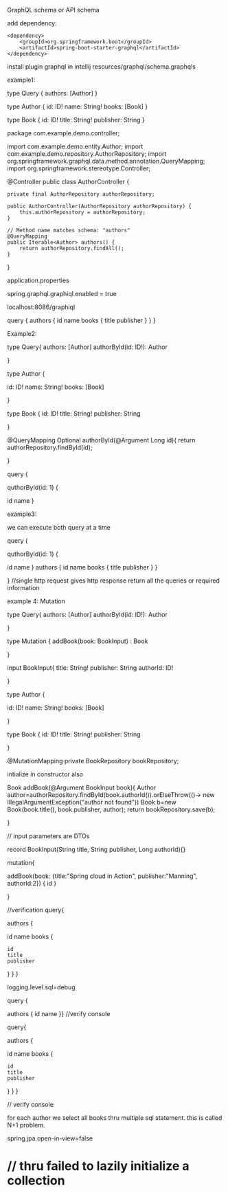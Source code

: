 GraphQL schema or API schema

add dependency: 

  <!-- Spring GraphQL -->
    <dependency>
        <groupId>org.springframework.boot</groupId>
        <artifactId>spring-boot-starter-graphql</artifactId>
    </dependency>


install plugin graphql in intellij
resources/graphql/schema.graphqls

example1:

type Query {
    authors: [Author]
}

type Author {
    id: ID!
    name: String!
    books: [Book]
}

type Book {
    id: ID!
    title: String!
    publisher: String
}


package com.example.demo.controller;

import com.example.demo.entity.Author;
import com.example.demo.repository.AuthorRepository;
import org.springframework.graphql.data.method.annotation.QueryMapping;
import org.springframework.stereotype.Controller;

@Controller
public class AuthorController {

    private final AuthorRepository authorRepository;

    public AuthorController(AuthorRepository authorRepository) {
        this.authorRepository = authorRepository;
    }

    // Method name matches schema: "authors"
    @QueryMapping
    public Iterable<Author> authors() {
        return authorRepository.findAll();
    }
}

application.properties


spring.graphql.graphiql.enabled = true


localhost:8086/graphiql

query {
  authors {
    id
    name
    books {
      title
      publisher
    }
  }
}

Example2:

type Query{
   authors: [Author]
   authorById(id: ID!): Author

}

type Author {

  id: ID!
  name: String!
  books: [Book]

}

type Book {
   id: ID!
   title: String!
   publisher: String

}

@QueryMapping
Optional<Author> authorById(@Argument Long id){
  return authorRepository.findById(id);

}



query {

  quthorById(id: 1) {

   id
   name
 }


example3:

we can execute both query at a time


query {

  quthorById(id: 1) {

   id
   name
 }
   authors {
    id
    name
    books {
      title
      publisher
    }
  }

}
//single http request gives http response
return all the queries or required information

example 4: Mutation


type Query{
   authors: [Author]
   authorById(id: ID!): Author

}

type Mutation {
  addBook(book: BookInput) : Book

}

input BookInput{
   title: String!
   publisher: String
   authorId: ID!

}

type Author {

  id: ID!
  name: String!
  books: [Book]

}

type Book {
   id: ID!
   title: String!
   publisher: String

}

@MutationMapping
private BookRepository bookRepository;

intialize in constructor also

Book addBook(@Argument BookInput book){
Author author=authorRepository.findById(book.authorId()).orElseThrow(()-> new IllegalArgumentException("author not found"))
Book b=new Book(book.title(), book.publisher, author);
return bookRepository.save(b);

}

// input parameters are DTOs

record BookInput(String title, String publisher, Long authorId){}

mutation{

  addBook(book: {title:"Spring cloud in Action",
publisher:"Manning", authorId:2})
{
 id
}

}

//verification
query{

  authors {

   id
   name
   books {

    id
    title
    publisher
}
}
}


logging.level.sql=debug


query {

  authors {
    id
    name
}}
//verify console

query{

  authors {

   id
   name
   books {

    id
    title
    publisher
}
}
}

// verify console

for each author we select all books thru multiple sql statement. this is called N+1 problem.

spring.jpa.open-in-view=false

// thru failed to lazily initialize a collection
==============================================


